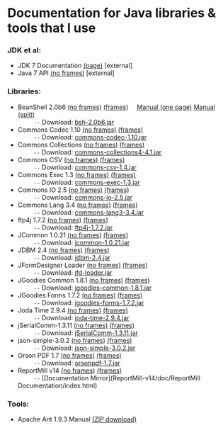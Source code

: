 # Documentation for Java libraries & tools that I use

### JDK et al:

- JDK 7 Documentation [(page)](http://docs.oracle.com/javase/7/docs/) \[external\]
- Java 7 API [(no frames)](http://docs.oracle.com/javase/7/docs/api/allclasses-noframe.html) \[external\]

### Libraries:

- BeanShell 2.0b6 [(no frames)](BeanShell/javadoc/allclasses-noframe.html) [(frames)](BeanShell/javadoc/index.html)     [Manual (one page)](BeanShell/Manual/bshmanual.html) [Manual (split)](BeanShell/Manual/html/index.html)  
				  `     --` Download: [bsh-2.0b6.jar](jars/bsh-2.0b6.jar)
- Commons Codec 1.10 [(no frames)](commons-codec-1.10/javadoc/allclasses-noframe.html) [(frames)](commons-codec-1.10/javadoc/index.html)  
                     `     --` Download: [commons-codec-1.10.jar](jars/commons-codec-1.10.jar)
- Commons Collections [(no frames)](commons-collections4-4.1/apidocs/allclasses-noframe.html) [(frames)](commons-collections4-4.1/apidocs/index.html)  
                     `     --` Download: [commons-collections4-4.1.jar](jars/commons-collections4-4.1.jar)
- Commons CSV [(no frames)](commons-csv-1.4/apidocs/allclasses-noframe.html) [(frames)](commons-csv-1.4/apidocs/index.html)  
			  `     --` Download: [commons-csv-1.4.jar](jars/commons-csv-1.4.jar)
- Commons Exec 1.3 [(no frames)](commons-exec-1.3/javadoc/allclasses-noframe.html) [(frames)](commons-exec-1.3/javadoc/index.html)  
                   `     --` Download: [commons-exec-1.3.jar](jars/commons-exec-1.3.jar)
- Commons IO 2.5   [(no frames)](commons-io-2.5/commons-io-2.5-javadoc/allclasses-noframe.html) [(frames)](commons-io-2.5/commons-io-2.5-javadoc/index.html)  
                   `     --` Download: [commons-io-2.5.jar](jars/commons-io-2.5.jar)
- Commons Lang 3.4 [(no frames)](commons-lang3-3.4/apidocs/allclasses-noframe.html) [(frames)](commons-lang3-3.4/apidocs/index.html)  
                   `     --` Download: [commons-lang3-3.4.jar](jars/commons-lang3-3.4.jar)
- ftp4j 1.7.2 [(no frames)](ftp4j-1.7.2/api/allclasses-noframe.html) [(frames)](ftp4j-1.7.2/api/index.html)  
              `     --` Download: [ftp4j-1.7.2.jar](jars/ftp4j-1.7.2.jar)
- JCommon 1.0.21 [(no frames)](jcommon-1.0.21/javadoc/allclasses-noframe.html) [(frames)](jcommon-1.0.21/javadoc/index.html)  
              `     --` Download: [jcommon-1.0.21.jar](jars/jcommon-1.0.21.jar)
- JDBM 2.4  [(no frames)](jdbm2/api/allclasses-noframe.html) [(frames)](jdbm2/api/index.html)  
            `     --` Download: [jdbm-2.4.jar](jars/jdbm-2.4.jar)
- JFormDesigner Loader  [(no frames)](jfd-loader/javadoc/allclasses-noframe.html) [(frames)](jfd-loader/javadoc/index.html)  
                        `     --` Download: [jfd-loader.jar](jars/jfd-loader.jar)
- JGoodies Common 1.8.1 [(no frames)](jgoodies-common-1.8.1/javadoc/allclasses-noframe.html) [(frames)](jgoodies-common-1.8.1/javadoc/index.html)  
                        `     --` Download: [jgoodies-common-1.8.1.jar](jars/jgoodies-common-1.8.1.jar)
- JGoodies Forms 1.7.2  [(no frames)](jgoodies-forms-1.7.2/javadoc/allclasses-noframe.html) [(frames)](jgoodies-forms-1.7.2/javadoc/index.html)  
                        `     --` Download: [jgoodies-forms-1.7.2.jar](jars/jgoodies-forms-1.7.2.jar)
- Joda Time 2.9.4  [(no frames)](joda-time-2.9.4/joda-time-2.9.4-javadoc/allclasses-noframe.html) [(frames)](joda-time-2.9.4/joda-time-2.9.4-javadoc/index.html)  
                   `     --` Download: [joda-time-2.9.4.jar](jars/joda-time-2.9.4.jar)
- jSerialComm-1.3.11 [(no frames)](jSerialComm-1.3.11/allclasses-noframe.html) [(frames)](jSerialComm-1.3.11/index.html)  
              `     --` Download: [jSerialComm-1.3.11.jar](jars/jSerialComm-1.3.11.jar)
- json-simple-3.0.2 [(no frames)](json-simple-3.0.2/allclasses-noframe.html) [(frames)](json-simple-3.0.2/index.html)  
              `     --` Download: [json-simple-3.0.2.jar](jars/json-simple-3.0.2.jar)
- Orson PDF 1.7 [(no frames)](orsonpdf-1.7-javadoc/allclasses-noframe.html) [(frames)](orsonpdf-1.7-javadoc/index.html)  
              `     --` Download: [orsonpdf-1.7.jar](jars/orsonpdf-1.7.jar)
- ReportMill v14 [(no frames)](ReportMill-v14/javadoc/allclasses-noframe.html) [(frames)](ReportMill-v14/javadoc/index.html)  
              `     --` [Documentation Mirror](ReportMill-v14/doc/ReportMill Documentation/index.html)

### Tools:

- Apache Ant 1.9.3 Manual [(ZIP download)](apache-ant-1.9.3/apache-ant-1.9.3-manual.zip)

